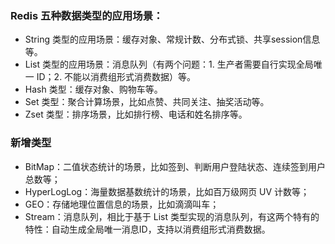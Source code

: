 ### Redis 五种数据类型的应用场景：

* String 类型的应用场景：缓存对象、常规计数、分布式锁、共享session信息等。
* List 类型的应用场景：消息队列（有两个问题：1. 生产者需要自行实现全局唯一 ID；2. 不能以消费组形式消费数据）等。
* Hash 类型：缓存对象、购物车等。
* Set 类型：聚合计算场景，比如点赞、共同关注、抽奖活动等。
* Zset 类型：排序场景，比如排行榜、电话和姓名排序等。

### 新增类型
* BitMap：二值状态统计的场景，比如签到、判断用户登陆状态、连续签到用户总数等；
* HyperLogLog：海量数据基数统计的场景，比如百万级网页 UV 计数等；
* GEO：存储地理位置信息的场景，比如滴滴叫车；
* Stream：消息队列，相比于基于 List 类型实现的消息队列，有这两个特有的特性：自动生成全局唯一消息ID，支持以消费组形式消费数据。
